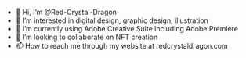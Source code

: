 - 👋 Hi, I’m @Red-Crystal-Dragon
- 👀 I’m interested in digital design, graphic design, illustration
- 🌱 I’m currently using Adobe Creative Suite including Adobe Premiere
- 💞️ I’m looking to collaborate on NFT creation
- 📫 How to reach me through my website at redcrystaldragon.com

<!---
Red-Crystal-Dragon/Red-Crystal-Dragon is a ✨ special ✨ repository because its `README.md` (this file) appears on your GitHub profile.
You can click the Preview link to take a look at your changes.
--->
